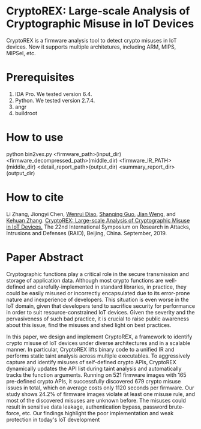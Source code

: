 # CryptoREX: Large-scale Analysis of Cryptographic Misuse in IoT Devices
CryptoREX is a firmware analysis tool to detect crypto misuses in IoT devices. Now it supports multiple architetures, including ARM, MIPS, MIPSel, etc.
# Prerequisites
1. IDA Pro. We tested version 6.4.
2. Python. We tested version 2.7.4.
3. angr
4. buildroot
# How to use
python bin2vex.py <firmware_path>(input_dir) <firmware_decompressed_path>(middle_dir) <firmware_IR_PATH>(middle_dir) <detail_report_path>(output_dir) <summary_report_dir>(output_dir)
# How to cite
Li Zhang, Jiongyi Chen, [Wenrui Diao](https://diaowenrui.github.io/), [Shanqing Guo](http://faculty.sdu.edu.cn/guoshanqing/zh_CN/), [Jian Weng](https://xxxy2016.jnu.edu.cn/Item/1534.aspx), and [Kehuan Zhang](https://staff.ie.cuhk.edu.hk/~khzhang/). [CryptoREX: Large-scale Analysis of Cryptographic Misuse in IoT Devices.](https://github.com/zhanglikernel/CRYPTOREX/blob/master/raid2019-zhang-li.pdf) The 22nd International Symposium on Research in Attacks, Intrusions and Defenses (RAID), Beijing, China. September, 2019.
# Paper Abstract
Cryptographic functions play a critical role in the secure transmission and storage of application data. Although most crypto functions are well-defined and carefully-implemented in standard libraries, in practice, they could be easily misused or incorrectly encapsulated due to its error-prone nature and inexperience of developers. This situation is even worse in the IoT domain, given that developers tend to sacrifice security for performance in order to suit resource-constrained IoT devices. Given the severity and the pervasiveness of such bad practice, it is crucial to raise public awareness about this issue, find the misuses and shed light on best practices.

In this paper, we design and implement CryptoREX, a framework to identify crypto misuse of IoT devices under diverse architectures and in a scalable manner. In particular, CryptoREX lifts binary code to a unified IR and performs static taint analysis across multiple executables. To aggressively capture and identify misuses of self-defined crypto APIs, CryptoREX dynamically updates the API list during taint analysis and automatically tracks the function arguments. Running on 521 firmware images with 165 pre-defined crypto APIs, it successfully discovered 679 crypto misuse issues in total, which on average costs only 1120 seconds per firmware. Our study shows 24.2% of firmware images violate at least one misuse rule, and most of the discovered misuses are unknown before. The misuses could result in sensitive data leakage, authentication bypass, password brute-force, etc. Our findings highlight the poor implementation and weak protection in today's IoT development
